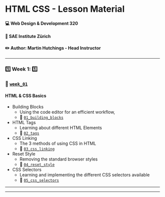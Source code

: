 # HTML CSS - Lesson Material
#### :computer: Web Design & Development 320
#### :school: SAE Institute Zürich
#### :pencil2: Author: Martin Hutchings - Head Instructor

---

### :one: Week 1: :one:
### :file_folder: [`week_01`](https://github.com/stribis/html_css_wdd320/tree/master/week_01)
#### HTML & CSS Basics

* Building Blocks
  * Using the code editor for an efficient workflow,
  * :file_folder: [`01_building_blocks`](https://github.com/stribis/html_css_wdd320/tree/master/week_01/01_starting_blocks)
* HTML Tags
  * Learning about different HTML Elements
  * :file_folder: [`02_tags`](https://github.com/stribis/html_css_wdd320/tree/master/week_01/02_tags)
* CSS Linking
  * The 3 methods of using CSS in HTML
  * :file_folder: [`03_css_linking`](https://github.com/stribis/html_css_wdd320/tree/master/week_01/03_css_linking)
* Reset Style
  * Removing the standard browser styles
  * :file_folder: [`04_reset_style`](https://github.com/stribis/html_css_wdd320/tree/master/week_01/04_reset_style)
* CSS Selectors
  * Learning and implementing the different CSS selectors available
  * :file_folder: [`05_css_selectors`](https://github.com/stribis/html_css_wdd320/tree/master/week_01/05_css_selectors)
--- 

---